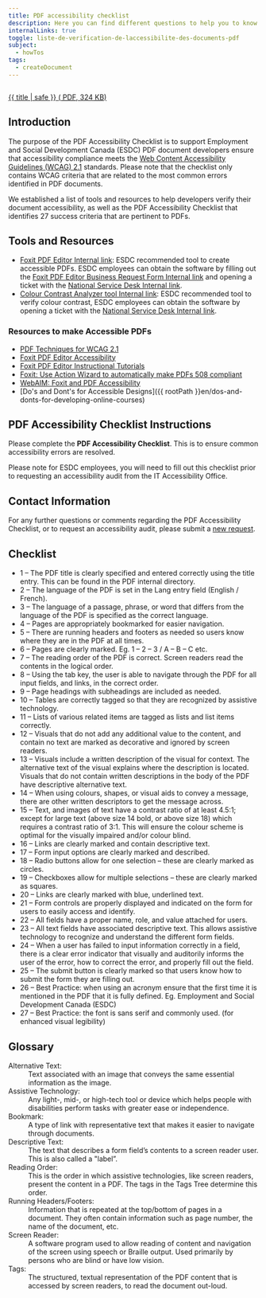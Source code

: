 ```yaml
---
title: PDF accessibility checklist
description: Here you can find different questions to help you to know if your pdf document is accessible or not.
internalLinks: true
toggle: liste-de-verification-de-laccessibilite-des-documents-pdf
subject:
  - howTos
tags:
  - createDocument
---
```


<div class="row">
<div class="col-sm-6">
<a class="gc-dwnld-lnk" href="{{ rootPath }}docs/PDF_Accessibility_Checklist.pdf" download="{{ title | stripTagsSlugify }}">
<div class="well gc-dwnld">
<div class="row">
<div class="col-xs-4">
<p><img class="img-responsive thumbnail gc-dwnld-img" src="{{ rootPath }}img/doc.png" alt="" /></p>
</div>
<div class="col-xs-8">
<p class="gc-dwnld-txt">
<span>{{ title | safe }}</span>
<span class="gc-dwnld-info">(<i class="fas fa-file-pdf mrg-rght-sm" aria-hidden="true"></i> <abbr title="Portable Document Format">PDF</abbr>, 324 <abbr title="KiloByte">KB</abbr>)</span>
</p>
</div>
</div>
</div>
</a>
</div>
</div>

## Introduction

The purpose of the PDF Accessibility Checklist is to support Employment and Social Development Canada (<abbr>ESDC</abbr>) PDF document developers ensure that accessibility compliance meets the [Web Content Accessibility Guidelines (<abbr>WCAG</abbr>) 2.1](https://www.w3.org/TR/WCAG21/) standards. Please note that the checklist only contains WCAG criteria that are related to the most common errors identified in PDF documents.

We established a list of tools and resources to help developers verify their document accessibility, as well as the PDF Accessibility Checklist that identifies 27 success criteria that are pertinent to PDFs.

## Tools and Resources

- [Foxit PDF Editor Internal link](http://iservice.prv/eng/imit/catalogue/software_application/foxit_phantomPDF_business.shtml): ESDC recommended tool to create accessible PDFs. ESDC employees can obtain the software by filling out the [Foxit PDF Editor Business Request Form Internal link](https://dialogue/grp/EWCS-SCEW/SiteAssets/SitePages/License%20Request%20Forms/Foxit%20PhantomPDF%20Business%20Request%20form.docx) and opening a ticket with the [National Service Desk Internal link](http://srmis-sigdi-iagent.prv/).
- [Colour Contrast Analyzer tool Internal link](http://esdc.prv/en/iitb/es/ts/wscoe/tools/index-eng.shtml#colour): ESDC recommended tool to verify colour contrast, ESDC employees can obtain the software by opening a ticket with the [National Service Desk Internal link](http://srmis-sigdi-iagent.prv/).

### Resources to make Accessible PDFs

- [PDF Techniques for WCAG 2.1](http://www.w3.org/WAI/WCAG21/Techniques/#pdf)
- [Foxit PDF Editor Accessibility](https://www.foxitsoftware.com/solution/accessibility/)
- [Foxit PDF Editor Instructional Tutorials](https://www.foxitsoftware.com/support/tutorial/?from=foxit%20phantompdf_business&utm_source=client-app)
- [Foxit: Use Action Wizard to automatically make PDFs 508 compliant](https://www.foxitsoftware.com/blog/use-action-wizard-to-automatically-make-pdfs-508-compliant/)
- [WebAIM: Foxit and PDF Accessibility](https://webaim.org/techniques/foxit/)
- [Do's and Dont's for Accessible Designs]({{ rootPath }}en/dos-and-donts-for-developing-online-courses)

## PDF Accessibility Checklist Instructions

Please complete the **PDF Accessibility Checklist**. This is to ensure common accessibility errors are resolved.

Please note for ESDC employees, you will need to fill out this checklist prior to requesting an accessibility audit from the IT Accessibility Office.

## Contact Information

For any further questions or comments regarding the PDF Accessibility Checklist, or to request an accessibility audit, please submit a [new request](https://a11yrmt.ca/newrequest-en.php).

## Checklist

<ul class="list-unstyled mrgn-tp-lg mrgn-lft-lg">
<li class="mrgn-bttm-md"><span class="far fa-square mrgn-rght-md" aria-hidden="true"></span>1 &ndash; The PDF title is clearly specified and entered correctly using the title entry. This can be found in the PDF internal directory.</li>
<li class="mrgn-bttm-md"><span class="far fa-square mrgn-rght-md" aria-hidden="true"></span>2 &ndash; The language of the PDF is set in the Lang entry field (English / French).</li>
<li class="mrgn-bttm-md"><span class="far fa-square mrgn-rght-md" aria-hidden="true"></span>3 &ndash; The language of a passage, phrase, or word that differs from the language of the PDF is specified as the correct language.</li>
<li class="mrgn-bttm-md"><span class="far fa-square mrgn-rght-md" aria-hidden="true"></span>4 &ndash; Pages are appropriately bookmarked for easier navigation.</li>
<li class="mrgn-bttm-md"><span class="far fa-square mrgn-rght-md" aria-hidden="true"></span>5 &ndash; There are running headers and footers as needed so users know where they are in the PDF at all times.</li>
<li class="mrgn-bttm-md"><span class="far fa-square mrgn-rght-md" aria-hidden="true"></span>6 &ndash; Pages are clearly marked. Eg. 1 – 2 – 3 / A – B – C etc.</li>
<li class="mrgn-bttm-md"><span class="far fa-square mrgn-rght-md" aria-hidden="true"></span>7 &ndash; The reading order of the PDF is correct. Screen readers read the contents in the logical order.</li>
<li class="mrgn-bttm-md"><span class="far fa-square mrgn-rght-md" aria-hidden="true"></span>8 &ndash; Using the tab key, the user is able to navigate through the PDF for all input fields, and links, in the correct order.</li>
<li class="mrgn-bttm-md"><span class="far fa-square mrgn-rght-md" aria-hidden="true"></span>9 &ndash; Page headings with subheadings are included as needed.</li>
<li class="mrgn-bttm-md"><span class="far fa-square mrgn-rght-md" aria-hidden="true"></span>10 &ndash; Tables are correctly tagged so that they are recognized by assistive technology.</li>
<li class="mrgn-bttm-md"><span class="far fa-square mrgn-rght-md" aria-hidden="true"></span>11 &ndash; Lists of various related items are tagged as lists and list items correctly.  </li>
<li class="mrgn-bttm-md"><span class="far fa-square mrgn-rght-md" aria-hidden="true"></span>12 &ndash; Visuals that do not add any additional value to the content, and contain no text are marked as decorative and ignored by screen readers.</li>
<li class="mrgn-bttm-md"><span class="far fa-square mrgn-rght-md" aria-hidden="true"></span>13 &ndash; Visuals include a written description of the visual for context. The alternative text of the visual explains where the description is located. Visuals that do not contain written descriptions in the body of the PDF have descriptive alternative text.</li>
<li class="mrgn-bttm-md"><span class="far fa-square mrgn-rght-md" aria-hidden="true"></span>14 &ndash; When using colours, shapes, or visual aids to convey a message, there are other written descriptors to get the message across.</li>
<li class="mrgn-bttm-md"><span class="far fa-square mrgn-rght-md" aria-hidden="true"></span>15 &ndash; Text, and images of text have a contrast ratio of at least 4.5:1; except for large text (above size 14 bold, or above size 18) which requires a contrast ratio of 3:1. This will ensure the colour scheme is optimal for the visually impaired and/or colour blind.</li>
<li class="mrgn-bttm-md"><span class="far fa-square mrgn-rght-md" aria-hidden="true"></span>16 &ndash; Links are clearly marked and contain descriptive text. </li>
<li class="mrgn-bttm-md"><span class="far fa-square mrgn-rght-md" aria-hidden="true"></span>17 &ndash; Form input options are clearly marked and described.</li>
<li class="mrgn-bttm-md"><span class="far fa-square mrgn-rght-md" aria-hidden="true"></span>18 &ndash; Radio buttons allow for one selection – these are clearly marked as circles.</li>
<li class="mrgn-bttm-md"><span class="far fa-square mrgn-rght-md" aria-hidden="true"></span>19 &ndash; Checkboxes allow for multiple selections – these are clearly marked as squares.</li>
<li class="mrgn-bttm-md"><span class="far fa-square mrgn-rght-md" aria-hidden="true"></span>20 &ndash; Links are clearly marked with blue, underlined text.</li>
<li class="mrgn-bttm-md"><span class="far fa-square mrgn-rght-md" aria-hidden="true"></span>21 &ndash; Form controls are properly displayed and indicated on the form for users to easily access and identify.</li>
<li class="mrgn-bttm-md"><span class="far fa-square mrgn-rght-md" aria-hidden="true"></span>22 &ndash; All fields have a proper name, role, and value attached for users.</li>
<li class="mrgn-bttm-md"><span class="far fa-square mrgn-rght-md" aria-hidden="true"></span>23 &ndash; All text fields have associated descriptive text. This allows assistive technology to recognize and understand the different form fields.</li>
<li class="mrgn-bttm-md"><span class="far fa-square mrgn-rght-md" aria-hidden="true"></span>24 &ndash; When a user has failed to input information correctly in a field, there is a clear error indicator that visually and auditorily informs the user of the error, how to correct the error, and properly fill out the field.</li>
<li class="mrgn-bttm-md"><span class="far fa-square mrgn-rght-md" aria-hidden="true"></span>25 &ndash; The submit button is clearly marked so that users know how to submit the form they are filling out.</li>
<li class="mrgn-bttm-md"><span class="far fa-square mrgn-rght-md" aria-hidden="true"></span>26 &ndash; Best Practice: when using an acronym ensure that the first time it is mentioned in the PDF that it is fully defined. Eg. Employment and Social Development Canada (<abbr>ESDC</abbr>)</li>
<li class="mrgn-bttm-md"><span class="far fa-square mrgn-rght-md" aria-hidden="true"></span>27 &ndash; Best Practice: the font is sans serif and commonly used. (for enhanced visual legibility)</li>
</ul>

## Glossary

<dl>
<dt>Alternative Text:</dt>
<dd>Text associated with an image that conveys the same essential information as the image.</dd>
<dt>Assistive Technology:</dt>
<dd>Any light-, mid-, or high-tech tool or device which helps people with disabilities perform tasks with greater ease or independence.</dd>
<dt>Bookmark:</dt>
<dd>A type of link with representative text that makes it easier to navigate through documents.</dd>
<dt>Descriptive Text:</dt>
<dd>The text that describes a form field’s contents to a screen reader user. This is also called a "label”.</dd>
<dt>Reading Order:</dt>
<dd>This is the order in which assistive technologies, like screen readers, present the content in a PDF. The tags in the Tags Tree determine this order.</dd>
<dt>Running Headers/Footers:</dt>
<dd>Information that is repeated at the top/bottom of pages in a document. They often contain information such as page number, the name of the document, etc.</dd>
<dt>Screen Reader:</dt>
<dd>A software program used to allow reading of content and navigation of the screen using speech or Braille output. Used primarily by persons who are blind or have low vision.</dd>
<dt>Tags:</dt>
<dd>The structured, textual representation of the PDF content that is accessed by screen readers, to read the document out-loud.</dd>
</dl>
